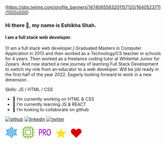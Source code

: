 (https://pbs.twimg.com/profile_banners/1474065583201157120/1640523711/1500x500)
### Hi there 👋, my name is Eshikha Shah.
#### I am a full stack web developer.
![I am a full stack web developer.]
Graduated Masters in Computer Application in 2013 and then worked as a Technology/CS teacher in schools for 4 years. Then worked as a freelance coding tutor at WhiteHat Junior for 2years. And now started a new journey of learning Full Stack Development to switch my role from an educator to a web developer. Will be job ready in the first half of the year 2022. Eagerly looking forward to work in a new dimension .

Skills:  JS / HTML / CSS

- 🔭 I’m currently working on HTML & CSS 
- 🌱 I’m currently learning JS & REACT 
- 👯 I’m looking to collaborate on github 


[<img src='https://cdn.jsdelivr.net/npm/simple-icons@3.0.1/icons/github.svg' alt='github' height='40'>](https://github.com/https://github.com/ES-easygit)  [<img src='https://cdn.jsdelivr.net/npm/simple-icons@3.0.1/icons/linkedin.svg' alt='linkedin' height='40'>](https://www.linkedin.com/in/https://www.linkedin.com/in/eshikha-shah-a90b731a3//)  [<img src='https://cdn.jsdelivr.net/npm/simple-icons@3.0.1/icons/twitter.svg' alt='twitter' height='40'>](https://twitter.com/https://twitter.com/eshikha_s)  

<a href='https://archiveprogram.github.com/'><img src='https://raw.githubusercontent.com/acervenky/animated-github-badges/master/assets/acbadge.gif' width='40' height='40'></a> <a href='https://docs.github.com/en/developers'><img src='https://raw.githubusercontent.com/acervenky/animated-github-badges/master/assets/devbadge.gif' width='40' height='40'></a> <a href='https://github.com/pricing'><img src='https://raw.githubusercontent.com/acervenky/animated-github-badges/master/assets/pro.gif' width='40' height='40'></a> <a href='https://stars.github.com/'><img src='https://raw.githubusercontent.com/acervenky/animated-github-badges/master/assets/starbadge.gif' width='35' height='35'></a> <a href='https://docs.github.com/en/github/supporting-the-open-source-community-with-github-sponsors'><img src='https://raw.githubusercontent.com/acervenky/animated-github-badges/master/assets/sponsorbadge.gif' width='35' height='35'></a> 

